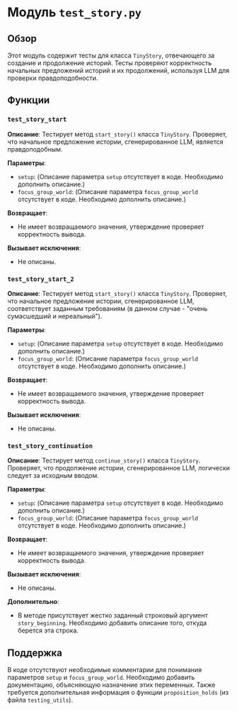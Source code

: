 # Модуль `test_story.py`

## Обзор

Этот модуль содержит тесты для класса `TinyStory`, отвечающего за создание и продолжение историй. Тесты проверяют корректность начальных предложений историй и их продолжений, используя LLM для проверки правдоподобности.

## Функции

### `test_story_start`

**Описание**: Тестирует метод `start_story()` класса `TinyStory`. Проверяет, что начальное предложение истории, сгенерированное LLM, является правдоподобным.

**Параметры**:
- `setup`:  (Описание параметра `setup` отсутствует в коде. Необходимо дополнить описание.)
- `focus_group_world`: (Описание параметра `focus_group_world` отсутствует в коде. Необходимо дополнить описание.)

**Возвращает**:
-  Не имеет возвращаемого значения, утверждение проверяет корректность вывода.

**Вызывает исключения**:
-  Не описаны.


### `test_story_start_2`

**Описание**:  Тестирует метод `start_story()` класса `TinyStory`. Проверяет, что начальное предложение истории, сгенерированное LLM, соответствует заданным требованиям (в данном случае - "очень сумасшедший и нереальный").

**Параметры**:
- `setup`: (Описание параметра `setup` отсутствует в коде. Необходимо дополнить описание.)
- `focus_group_world`: (Описание параметра `focus_group_world` отсутствует в коде. Необходимо дополнить описание.)

**Возвращает**:
-  Не имеет возвращаемого значения, утверждение проверяет корректность вывода.

**Вызывает исключения**:
-  Не описаны.


### `test_story_continuation`

**Описание**:  Тестирует метод `continue_story()` класса `TinyStory`. Проверяет, что продолжение истории, сгенерированное LLM, логически следует за исходным вводом.

**Параметры**:
- `setup`: (Описание параметра `setup` отсутствует в коде. Необходимо дополнить описание.)
- `focus_group_world`: (Описание параметра `focus_group_world` отсутствует в коде. Необходимо дополнить описание.)

**Возвращает**:
-  Не имеет возвращаемого значения, утверждение проверяет корректность вывода.

**Вызывает исключения**:
-  Не описаны.

**Дополнительно**:
- В методе присутствует жестко заданный строковый аргумент `story_beginning`. Необходимо добавить описание того, откуда берется эта строка.


## Поддержка

В коде отсутствуют необходимые комментарии для понимания параметров `setup` и `focus_group_world`. Необходимо добавить документацию, объясняющую назначение этих переменных. Также требуется дополнительная информация о функции `proposition_holds` (из файла `testing_utils`).